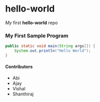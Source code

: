 # hello-world
*My* first **hello-world** repo

### My First Sample Program

```java
public static void main(String args[]) {
    System.out.println("Hello World");
}
```
#### Contributors
- Abi
- Ajay
- Vishal
- Shanthiraj
